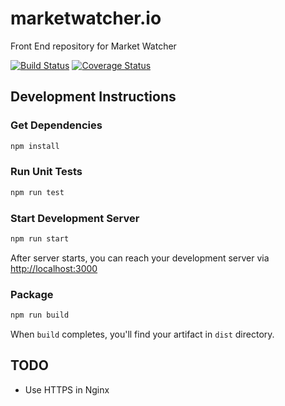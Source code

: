 # marketwatcher.io

Front End repository for Market Watcher

[![Build Status](https://snap-ci.com/ThoughtWorksTurkey/marketwatcher.io/branch/master/build_image)](https://snap-ci.com/ThoughtWorksTurkey/marketwatcher.io/branch/master) [![Coverage Status](https://coveralls.io/repos/github/ThoughtWorksTurkey/marketwatcher.io/badge.svg?branch=master)](https://coveralls.io/github/ThoughtWorksTurkey/marketwatcher.io?branch=master)

## Development Instructions
 
### Get Dependencies
```sh 
npm install
```

### Run Unit Tests
```sh
npm run test
```

### Start Development Server
```sh
npm run start 
``` 
After server starts, you can reach your development server via [http://localhost:3000](http://localhost:3000)

### Package
```sh
npm run build 
```
When `build` completes, you'll find your artifact in `dist` directory.

## TODO
- Use HTTPS in Nginx
